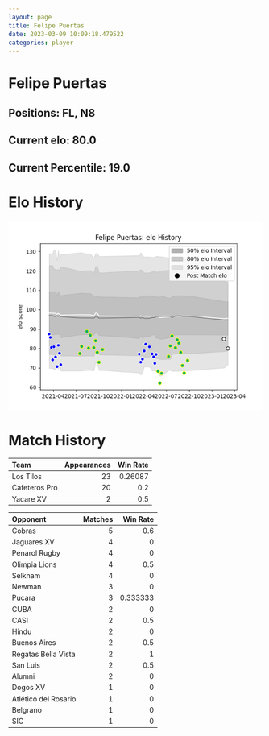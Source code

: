 ```yaml
---  
layout: page  
title: Felipe Puertas  
date: 2023-03-09 10:09:18.479522  
categories: player  
---
```

# Felipe Puertas

## Positions: FL, N8

## Current elo: 80.0

## Current Percentile: 19.0

# Elo History


![elo history](history_FelipePuertas.png)
# Match History


| Team          |   Appearances |   Win Rate |
|:--------------|--------------:|-----------:|
| Los Tilos     |            23 |    0.26087 |
| Cafeteros Pro |            20 |    0.2     |
| Yacare XV     |             2 |    0.5     |

| Opponent             |   Matches |   Win Rate |
|:---------------------|----------:|-----------:|
| Cobras               |         5 |   0.6      |
| Jaguares XV          |         4 |   0        |
| Penarol Rugby        |         4 |   0        |
| Olimpia Lions        |         4 |   0.5      |
| Selknam              |         4 |   0        |
| Newman               |         3 |   0        |
| Pucara               |         3 |   0.333333 |
| CUBA                 |         2 |   0        |
| CASI                 |         2 |   0.5      |
| Hindu                |         2 |   0        |
| Buenos Aires         |         2 |   0.5      |
| Regatas Bella Vista  |         2 |   1        |
| San Luis             |         2 |   0.5      |
| Alumni               |         2 |   0        |
| Dogos XV             |         1 |   0        |
| Atlético del Rosario |         1 |   0        |
| Belgrano             |         1 |   0        |
| SIC                  |         1 |   0        |
